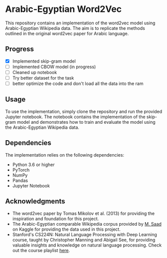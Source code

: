# Arabic-Egyptian Word2Vec

This repository contains an implementation of the word2vec model using Arabic-Egyptian Wikipedia data. The aim is to replicate the methods outlined in the original word2vec paper for Arabic language.

## Progress

- [x] Implemented skip-gram model
- [ ] Implemented CBOW model (in progress)
- [ ] Cleaned up notebook
- [ ] Try better dataset for the task
- [ ] better optimize the code and don't load all the data into the ram
## Usage

To use the implementation, simply clone the repository and run the provided Jupyter notebook. The notebook contains the implementation of the skip-gram model and demonstrates how to train and evaluate the model using the Arabic-Egyptian Wikipedia data.

## Dependencies

The implementation relies on the following dependencies:

- Python 3.6 or higher
- PyTorch
- NumPy
- Pandas
- Jupyter Notebook

## Acknowledgments

- The word2vec paper by Tomas Mikolov et al. (2013) for providing the inspiration and foundation for this project.
- The Arabic-Egyptian comparable Wikipedia corpus provided by [M. Saad](https://www.kaggle.com/datasets/mksaad/arb-egy-cmp-corpus) on Kaggle for providing the data used in this project.
- Stanford's CS224N: Natural Language Processing with Deep Learning course, taught by Christopher Manning and Abigail See, for providing valuable insights and knowledge on natural language processing. Check out the course playlist [here](https://www.youtube.com/playlist?list=PLoROMvodv4rOSH4v6133s9LFPRHjEmbmJ).
